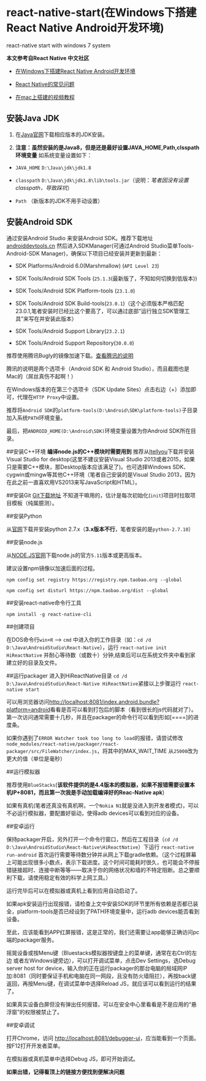 # react-native-start(在Windows下搭建React Native Android开发环境)

react-native start with windows 7 system

**本文参考自React Native 中文社区**

- [在Windows下搭建React Native Android开发环境](http://bbs.reactnative.cn/topic/10/%E5%9C%A8windows%E4%B8%8B%E6%90%AD%E5%BB%BAreact-native-android%E5%BC%80%E5%8F%91%E7%8E%AF%E5%A2%83)

- [React Native的常见问题](http://bbs.reactnative.cn/topic/130/%E6%96%B0%E6%89%8B%E6%8F%90%E9%97%AE%E5%89%8D%E5%85%88%E6%9D%A5%E8%BF%99%E9%87%8C%E7%9C%8B%E7%9C%8B-react-native%E7%9A%84%E5%B8%B8%E8%A7%81%E9%97%AE%E9%A2%98)

- [在mac上搭建的视频教程](http://v.youku.com/v_show/id_XMTQ4OTYyMjg4MA==.html?from=s1.8-1-1.2#paction)

## 安装Java JDK

1. 在[Java官网](http://www.oracle.com/technetwork/java/javase/downloads/index-jsp-138363.html)下载相应版本的JDK安装。

2. **注意：虽然安装的是Java8，但是还是最好设置JAVA_HOME,Path,clsspath环境变量**
如系统变量设置如下：

- `JAVA_HOME` `D:\Java\jdk\jdk1.8`

- `classpath` `D:\Java\jdk\jdk1.8\lib\tools.jar`（说明：*笔者因没有设置classpath，导致踩坑*）

- `Path` （新版本的JDK不用手动设置）

## 安装Android SDK
通过安装Android Studio 来安装Android SDK。推荐下载地址[androiddevtools.cn](http://androiddevtools.cn/)
然后进入SDKManager(可通过Android Studio菜单Tools-Android-SDK Manager)，确保以下项目已经安装并更新到最新：

- SDK Platforms/Android 6.0(Marshmallow) (`API Level 23`)

- SDK Tools/Android SDK Tools (`25.1.3`(最新版了，不知如何切换到低版本))

- SDK Tools/Android SDK Platform-tools (`23.1.0`)

- SDK Tools/Android SDK Build-tools(`23.0.1`)（这个必须版本严格匹配23.0.1,笔者安装时已经比这个要高了，可以通过底部“运行独立SDK管理工具”来写在并安装此版本）

- SDK Tools/Android Support Library(`23.2.1`)

- SDK Tools/Android Support Repository(`30.0.0`)

推荐使用腾讯Bugly的镜像加速下载。[查看腾讯的说明](http://android-mirror.bugly.qq.com:8080/include/usage.html)

腾讯的说明是两个选项卡（Android SDK 和 Android Studio），而且截图也是Mac的（屌丝真伤不起啊！）

在Windows版本的在第三个选项卡（SDK Update Sites）点击右边（+）添加即可，代理在`HTTP Proxy`中设置。

推荐将`Android SDK`的`platform-tools(D:\Android\SDK\platform-tools)`子目录加入系统`PATH`环境变量。

最后，把`ANDROID_HOME(D:\Android\SDK)`环境变量设置为你Android SDK所在目录。

##安装C++环境
**编译node.js的C++模块时需要用到**
推荐从[Itellyou](http://www.itellyou.cn/)下载并安装Visual Studio for desktop(这里不建议安装Visual Studio 2013或者2015，如果只是需要C++模块，那Desktop版本应该满足了)。也可选择Windows SDK、cygwin或mingw等其他C++环境（笔者自己安装的是Visual Studio 2013，因为在此之前一直喜欢用VS2013来写JavaScript和HTML）。

##安装Git
[Git下载地址](https://git-for-windows.github.io/)
不知道干嘛用的，估计是每次初始化(`init`)项目时拉取项目模板（纯属臆测）。

##安装Python

从[官网](https://www.python.org/)下载并安装python 2.7.x（**3.x版本不行**，笔者安装的是`python-2.7.10`）

##安装node.js

从[NODE.JS官网](https://nodejs.org/en/)下载node.js的官方`5.11`版本或更高版本。

建议设置npm镜像以加速后面的过程。

`npm config set registry https://registry.npm.taobao.org --global`

`npm config set disturl https://npm.taobao.org/dist --global`

##安装react-native命令行工具

`npm install -g react-native-cli`

##创建项目

在DOS命令行`win+R` --> `cmd` 中进入你的工作目录（如：`cd /d D:\Java\AndroidStudio\React-Native`），运行
`react-native init HiReactNative` 
并耐心等待数（或数十）分钟,结束后可以在系统文件夹中看到家建立好的目录及文件。

##运行packager
进入到HiReactNative目录 `cd /d D:\Java\AndroidStudio\React-Native HiReactNative`紧接以上步骤运行
`react-native start`

可以用浏览器访问[http://localhost:8081/index.android.bundle?platform=android](http://localhost:8081/index.android.bundle?platform=android)看看是否可以看到打包后的脚本（看到很长的js代码就对了）。第一次访问通常需要十几秒，并且在packager的命令行可以看到形如[====]的进度条。

如果你遇到了`ERROR Watcher took too long to load`的报错，请尝试修改`node_modules/react-native/packager/react-packager/src/FileWatcher/index.js`，将其中的MAX_WAIT_TIME 从`25000`改为更大的值（单位是毫秒）

##运行模拟器

推荐使用`BlueStacks`(**该软件提供的是4.4版本的模拟器，如果不报错需要设置本机IP+8081，而且第一次我是手动加载编译好的Reac-Native apk**)

如果有真机(笔者还真没有真机啊，一个`Nokia N1`就是没进入到开发者模式)，可以不必运行模拟器，要配置好驱动，使得adb devices可以看到对应的设备。

##安卓运行

保持packager开启，另外打开一个命令行窗口，然后在工程目录（`cd /d D:\Java\AndroidStudio\React-Native\HiReactNative`）下运行
`react-native run-android`
首次运行需要等待数分钟并从网上下载gradle依赖。（这个过程屏幕上可能出现很多小数点，表示下载进度。这个时间可能耗时很久，也可能会不停报错链接超时、连接中断等等——取决于你的网络状况和墙的不特定阻断。总之要顺利下载，请使用稳定有效的科学上网工具。）

运行完毕后可以在模拟器或真机上看到应用自动启动了。

如果apk安装运行出现报错，请检查上文中安装SDK的环节里所有依赖是否都已装全，platform-tools是否已经设到了PATH环境变量中，运行adb devices能否看到设备。

至此，应该能看到APP红屏报错，这是正常的，我们还需要让app能够正确访问pc端的packager服务。

摇晃设备或按Menu键（Bluestacks模拟器按键盘上的菜单键，通常在右Ctrl的左边 或者左Windows键旁边），可以打开调试菜单，点击Dev Settings，选Debug server host for device，输入你的正在运行packager的那台电脑的局域网IP加:8081（同时要保证手机和电脑在同一网段，且没有防火墙阻拦），再按back键返回，再按Menu键，在调试菜单中选择Reload JS，就应该可以看到运行的结果了。

如果真实设备白屏但没有弹出任何报错，可以在安全中心里看看是不是应用的“悬浮窗”的权限被禁止了。

##安卓调试

打开Chrome，访问 [http://localhost:8081/debugger-ui](http://localhost:8081/debugger-ui)，应当能看到一个页面。按F12打开开发者菜单。

在模拟器或真机菜单中选择Debug JS，即可开始调试。

**如果出错，记得看顶上的链接方便找到便解决问题**
